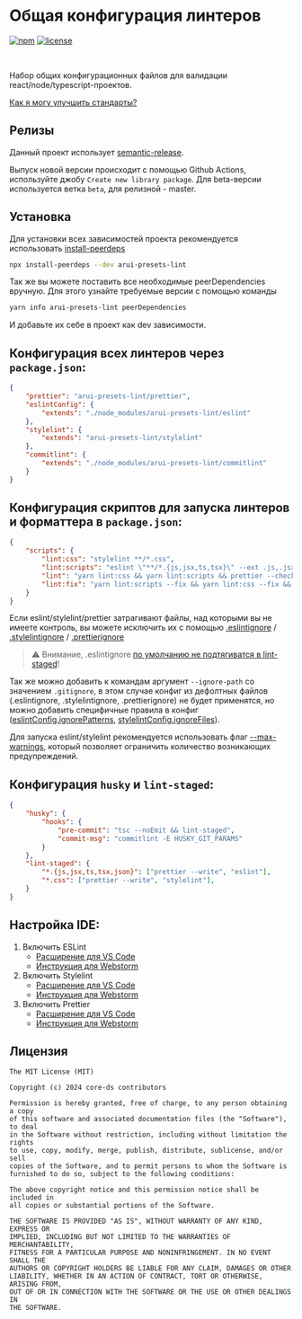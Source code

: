 # Общая конфигурация линтеров

[![npm][npm-img]][npm]
[![license][license-img]][license]

[license]: https://opensource.org/licenses/MIT
[license-img]: https://img.shields.io/badge/License-MIT-brightgreen.svg
[npm-img]: https://img.shields.io/npm/v/arui-presets-lint.svg
[npm]: https://www.npmjs.org/package/arui-presets-lint

<br />

Набор общих конфигурационных файлов для валидации react/node/typescript-проектов.

[Как я могу улучшить стандарты?](./.github/CONTRIBUTING.md)

## Релизы

Данный проект использует [semantic-release](https://semantic-release.gitbook.io/semantic-release/).

Выпуск новой версии происходит с помощью Github Actions, используйте джобу `Create new library package`. Для beta-версии используется ветка `beta`, для релизной - master.


## Установка

Для установки всех зависимостей проекта рекомендуется использовать [install-peerdeps](https://github.com/nathanhleung/install-peerdeps)

```sh
npx install-peerdeps --dev arui-presets-lint
```

Так же вы можете поставить все необходимые peerDependencies вручную. Для этого узнайте требуемые версии
с помощью команды

```sh
yarn info arui-presets-lint peerDependencies
```

И добавьте их себе в проект как dev зависимости.

## Конфигурация всех линтеров через `package.json`:

```json
{
    "prettier": "arui-presets-lint/prettier",
    "eslintConfig": {
        "extends": "./node_modules/arui-presets-lint/eslint"
    },
    "stylelint": {
        "extends": "arui-presets-lint/stylelint"
    },
    "commitlint": {
        "extends": "./node_modules/arui-presets-lint/commitlint"
    }
}
```

## Конфигурация скриптов для запуска линтеров и форматтера в `package.json`:

```json
{
    "scripts": {
        "lint:css": "stylelint **/*.css",
        "lint:scripts": "eslint \"**/*.{js,jsx,ts,tsx}\" --ext .js,.jsx,.ts,.tsx",
        "lint": "yarn lint:css && yarn lint:scripts && prettier --check \"./**/*.{ts,tsx,js,jsx,css,json}\"",
        "lint:fix": "yarn lint:scripts --fix && yarn lint:css --fix && prettier --write \"./**/*.{ts,tsx,js,jsx,css,json}\"",
    }
}
```

Если eslint/stylelint/prettier затрагивают файлы, над которыми вы не имеете контроль, вы можете исключить
их с помощью [.eslintignore](https://eslint.org/docs/latest/user-guide/configuring/ignoring-code#the-eslintignore-file) / [.stylelintignore](https://stylelint.io/user-guide/ignore-code/#files-entirely) / [.prettierignore](https://prettier.io/docs/en/ignore.html#ignoring-files-prettierignore)

> ⚠️ Внимание, .eslintignore [по умолчанию не подтягиватся в lint-staged](https://github.com/okonet/lint-staged#how-can-i-ignore-files-from-eslintignore)!

Так же можно добавить к командам аргумент `--ignore-path` со значением `.gitignore`, в этом случае конфиг из дефолтных файлов (.eslintignore, .stylelintignore, .prettierignore) не будет применятся, но можно добавить специфичные правила в конфиг ([eslintConfig.ignorePatterns](https://eslint.org/docs/latest/use/configure/ignore#ignorepatterns-in-config-files), [stylelintConfig.ignoreFiles](https://stylelint.io/user-guide/configure#ignorefiles)).

Для запуска eslint/stylelint рекомендуется использовать флаг [--max-warnings](https://eslint.org/docs/latest/user-guide/command-line-interface#--max-warnings), который позволяет ограничить количество возникающих предупреждений.

## Конфигурация `husky` и `lint-staged`:

```json
{
    "husky": {
        "hooks": {
            "pre-commit": "tsc --noEmit && lint-staged",
            "commit-msg": "commitlint -E HUSKY_GIT_PARAMS"
        }
    },
    "lint-staged": {
        "*.{js,jsx,ts,tsx,json}": ["prettier --write", "eslint"],
        "*.css": ["prettier --write", "stylelint"],
    }
}
```

## Настройка IDE:

1. Включить ESLint
    - [Расширение для VS Code](https://marketplace.visualstudio.com/items?itemName=dbaeumer.vscode-eslint)
    - [Инструкция для Webstorm](https://www.jetbrains.com/help/webstorm/eslint.html#ws_js_eslint_activate)
2. Включить Stylelint
    - [Расширение для VS Code](https://marketplace.visualstudio.com/items?itemName=stylelint.vscode-stylelint)
    - [Инструкция для Webstorm](https://www.jetbrains.com/help/webstorm/using-stylelint-code-quality-tool.html#ws_stylelint_configure)
3. Включить Prettier
    - [Расширение для VS Code](https://marketplace.visualstudio.com/items?itemName=esbenp.prettier-vscode)
    - [Инструкция для Webstorm](https://prettier.io/docs/en/webstorm.html)

## Лицензия

```
The MIT License (MIT)

Copyright (c) 2024 core-ds contributors

Permission is hereby granted, free of charge, to any person obtaining a copy
of this software and associated documentation files (the "Software"), to deal
in the Software without restriction, including without limitation the rights
to use, copy, modify, merge, publish, distribute, sublicense, and/or sell
copies of the Software, and to permit persons to whom the Software is
furnished to do so, subject to the following conditions:

The above copyright notice and this permission notice shall be included in
all copies or substantial portions of the Software.

THE SOFTWARE IS PROVIDED "AS IS", WITHOUT WARRANTY OF ANY KIND, EXPRESS OR
IMPLIED, INCLUDING BUT NOT LIMITED TO THE WARRANTIES OF MERCHANTABILITY,
FITNESS FOR A PARTICULAR PURPOSE AND NONINFRINGEMENT. IN NO EVENT SHALL THE
AUTHORS OR COPYRIGHT HOLDERS BE LIABLE FOR ANY CLAIM, DAMAGES OR OTHER
LIABILITY, WHETHER IN AN ACTION OF CONTRACT, TORT OR OTHERWISE, ARISING FROM,
OUT OF OR IN CONNECTION WITH THE SOFTWARE OR THE USE OR OTHER DEALINGS IN
THE SOFTWARE.
```
